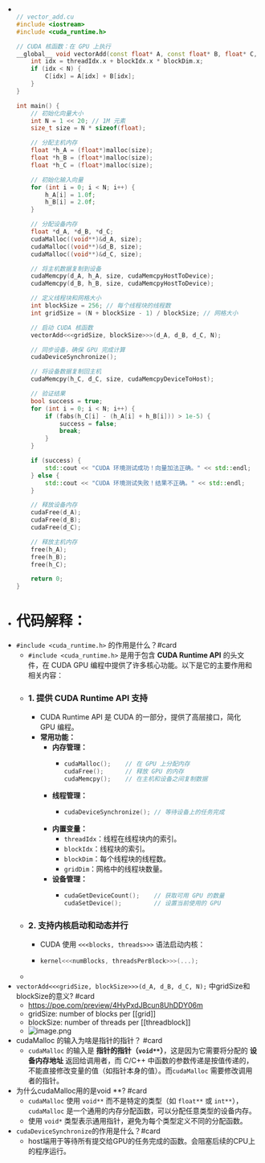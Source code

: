 - ```c++
  
  // vector_add.cu
  #include <iostream>
  #include <cuda_runtime.h>
  
  // CUDA 核函数：在 GPU 上执行
  __global__ void vectorAdd(const float* A, const float* B, float* C, int N) {
      int idx = threadIdx.x + blockIdx.x * blockDim.x;
      if (idx < N) {
          C[idx] = A[idx] + B[idx];
      }
  }
  
  int main() {
      // 初始化向量大小
      int N = 1 << 20; // 1M 元素
      size_t size = N * sizeof(float);
  
      // 分配主机内存
      float *h_A = (float*)malloc(size);
      float *h_B = (float*)malloc(size);
      float *h_C = (float*)malloc(size);
  
      // 初始化输入向量
      for (int i = 0; i < N; i++) {
          h_A[i] = 1.0f;
          h_B[i] = 2.0f;
      }
  
      // 分配设备内存
      float *d_A, *d_B, *d_C;
      cudaMalloc((void**)&d_A, size);
      cudaMalloc((void**)&d_B, size);
      cudaMalloc((void**)&d_C, size);
  
      // 将主机数据复制到设备
      cudaMemcpy(d_A, h_A, size, cudaMemcpyHostToDevice);
      cudaMemcpy(d_B, h_B, size, cudaMemcpyHostToDevice);
  
      // 定义线程块和网格大小
      int blockSize = 256; // 每个线程块的线程数
      int gridSize = (N + blockSize - 1) / blockSize; // 网格大小
  
      // 启动 CUDA 核函数
      vectorAdd<<<gridSize, blockSize>>>(d_A, d_B, d_C, N);
  
      // 同步设备，确保 GPU 完成计算
      cudaDeviceSynchronize();
  
      // 将设备数据复制回主机
      cudaMemcpy(h_C, d_C, size, cudaMemcpyDeviceToHost);
  
      // 验证结果
      bool success = true;
      for (int i = 0; i < N; i++) {
          if (fabs(h_C[i] - (h_A[i] + h_B[i])) > 1e-5) {
              success = false;
              break;
          }
      }
  
      if (success) {
          std::cout << "CUDA 环境测试成功！向量加法正确。" << std::endl;
      } else {
          std::cout << "CUDA 环境测试失败！结果不正确。" << std::endl;
      }
  
      // 释放设备内存
      cudaFree(d_A);
      cudaFree(d_B);
      cudaFree(d_C);
  
      // 释放主机内存
      free(h_A);
      free(h_B);
      free(h_C);
  
      return 0;
  }
  ```
- # 代码解释：
- `#include <cuda_runtime.h>`  的作用是什么？#card
	- `#include <cuda_runtime.h>` 是用于包含 **CUDA Runtime API** 的头文件，在 CUDA GPU 编程中提供了许多核心功能。以下是它的主要作用和相关内容：
	- ### **1. 提供 CUDA Runtime API 支持**
		- CUDA Runtime API 是 CUDA 的一部分，提供了高层接口，简化 GPU 编程。
		- **常用功能：**
			- **内存管理：**
				- ```cpp
				  cudaMalloc();    // 在 GPU 上分配内存
				  cudaFree();      // 释放 GPU 的内存
				  cudaMemcpy();    // 在主机和设备之间复制数据
				  ```
			- **线程管理：**
				- ```cpp
				  cudaDeviceSynchronize(); // 等待设备上的任务完成
				  ```
			- **内置变量：**
				- `threadIdx`：线程在线程块内的索引。
				- `blockIdx`：线程块的索引。
				- `blockDim`：每个线程块的线程数。
				- `gridDim`：网格中的线程块数量。
			- **设备管理：**
				- ```cpp
				  cudaGetDeviceCount();    // 获取可用 GPU 的数量
				  cudaSetDevice();         // 设置当前使用的 GPU
				  ```
	- ### **2. 支持内核启动和动态并行**
		- CUDA 使用 `<<<blocks, threads>>>` 语法启动内核：
		- ```cpp
		  kernel<<<numBlocks, threadsPerBlock>>>(...);
		  ```
	-
- `vectorAdd<<<gridSize, blockSize>>>(d_A, d_B, d_C, N);` 中gridSize和blockSize的意义? #card
	- https://poe.com/preview/4HyPxdJBcun8UhDDY06m
	- gridSize: number of blocks per [[grid]]
	- blockSize: number of threads per [[threadblock]]
	- ![image.png](../assets/image_1735646945044_0.png)
- cudaMalloc 的输入为啥是指针的指针？ #card
	- `cudaMalloc` 的输入是 **指针的指针（`void**`）**，这是因为它需要将分配的 **设备内存地址** 返回给调用者，而 C/C++ 中函数的参数传递是按值传递的，不能直接修改变量的值（如指针本身的值）。而`cudaMalloc` 需要修改调用者的指针。
- 为什么cudaMalloc用的是void **? #card
	- `cudaMalloc` 使用 `void**` 而不是特定的类型（如 `float**` 或 `int**`），`cudaMalloc` 是一个通用的内存分配函数，可以分配任意类型的设备内存。
	- 使用 `void*` 类型表示通用指针，避免为每个类型定义不同的分配函数。
- `cudaDeviceSynchronize`的作用是什么？#card
	- host端用于等待所有提交给GPU的任务完成的函数。会阻塞后续的CPU上的程序运行。